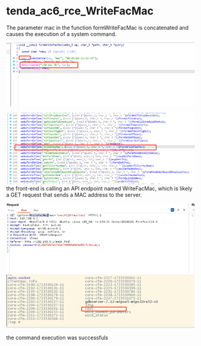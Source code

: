 # tenda_ac6_rce_WriteFacMac

The parameter mac in the function formWriteFacMac is concatenated and causes the execution of a system command.

![](vx_images/40177263975212.png)

![](vx_images/333298638447555.png)
 the front-end is calling an API endpoint named WriteFacMac, which is likely a GET request that sends a MAC address to the server.
 

![](vx_images/564536975416188.png)
![](vx_images/538350353024559.png)

 the command execution was successfuls